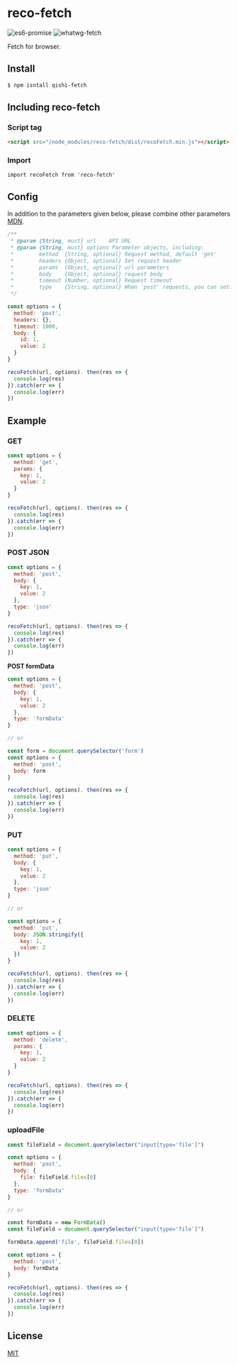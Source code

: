 # reco-fetch

![es6-promise](https://img.shields.io/badge/es6--promise-4.2.5-brightgreen.svg)
![whatwg-fetch](https://img.shields.io/badge/whatwg--fetch-3.0.0-orange.svg)

Fetch for browser.

## Install

```bash
$ npm isntall qishi-fetch
```

## Including reco-fetch

### Script tag

```html
<script src="/node_modules/reco-fetch/dist/recoFetch.min.js"></script>
```

### Import

```javscript
import recoFetch from 'reco-fetch'
```

## Config

In addition to the parameters given below, please combine other parameters [MDN](https://developer.mozilla.org/en-US/docs/Web/API/Fetch_API/Using_Fetch#Supplying_request_options).

```javascript
/**
 * @param {String, must} url    API URL
 * @param {String, must} options Parameter objects, including:
 *        method  {String, optional} Request method, default 'get'
 *        headers {Object, optional} Set request header
 *        params  {Object, optional} url parameters
 *        body    {Object, optional} request body
 *        timeout {Number, optional} Request timeout
 *        type    {String, optional} When 'post' requests, you can set: 'json', 'formData'
 */

const options = {
  method: 'post',
  headers: {},
  timeout: 1000,
  body: {
    id: 1,
    value: 2
  }
}

recoFetch(url, options). then(res => {
  console.log(res)
}).catch(err => {
  console.log(err)
})
```

## Example

### GET

```javascript
const options = {
  method: 'get',
  params: {
    key: 1,
    value: 2
  }
}

recoFetch(url, options). then(res => {
  console.log(res)
}).catch(err => {
  console.log(err)
})
```

### POST JSON

```javascript
const options = {
  method: 'post',
  body: {
    key: 1,
    value: 2
  },
  type: 'json'
}

recoFetch(url, options). then(res => {
  console.log(res)
}).catch(err => {
  console.log(err)
})
```

**POST formData**

```javascript
const options = {
  method: 'post',
  body: {
    key: 1,
    value: 2
  },
  type: 'formData'
}

// or

const form = document.querySelector('form')
const options = {
  method: 'post',
  body: form
}

recoFetch(url, options). then(res => {
  console.log(res)
}).catch(err => {
  console.log(err)
})
```

### PUT

```javascript
const options = {
  method: 'put',
  body: {
    key: 1,
    value: 2
  },
  type: 'json'
}

// or

const options = {
  method: 'put',
  body: JSON.stringify({
    key: 1,
    value: 2
  })
}

recoFetch(url, options). then(res => {
  console.log(res)
}).catch(err => {
  console.log(err)
})
```

### DELETE

```javascript
const options = {
  method: 'delete',
  params: {
    key: 1,
    value: 2
  }
}

recoFetch(url, options). then(res => {
  console.log(res)
}).catch(err => {
  console.log(err)
})
```

### uploadFile

```javascript
const fileField = document.querySelector("input[type='file']")

const options = {
  method: 'post',
  body: {
    file: fileField.files[0]
  },
  type: 'formData'
}

// or

const formData = new FormData()
const fileField = document.querySelector("input[type='file']")

formData.append('file', fileField.files[0])

const options = {
  method: 'post',
  body: formData
}

recoFetch(url, options). then(res => {
  console.log(res)
}).catch(err => {
  console.log(err)
})
```

## License
[MIT](https://github.com/recoluan/reco-fetch/blob/master/LICENSE)

